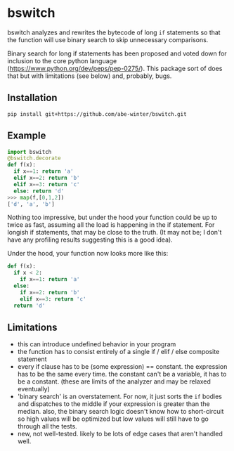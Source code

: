 # bswitch

bswitch analyzes and rewrites the bytecode of long `if` statements so that the function will use binary search to skip unnecessary comparisons.

Binary search for long if statements has been proposed and voted down for inclusion to the core python language (https://www.python.org/dev/peps/pep-0275/). This package sort of does that but with limitations (see below) and, probably, bugs.

## Installation

`pip install git+https://github.com/abe-winter/bswitch.git`

## Example

```python
import bswitch
@bswitch.decorate
def f(x):
  if x==1: return 'a'
  elif x==2: return 'b'
  elif x==3: return 'c'
  else: return 'd'
>>> map(f,[0,1,2])
['d', 'a', 'b']
```

Nothing too impressive, but under the hood your function could be up to twice as fast, assuming all the load is happening in the if statement. For longish if statements, that may be close to the truth. (It may not be; I don't have any profiling results suggesting this is a good idea).

Under the hood, your function now looks more like this:

```python
def f(x):
  if x < 2:
    if x==1: return 'a'
  else:
    if x==2: return 'b'
    elif x==3: return 'c'
  return 'd'
```

## Limitations

* this can introduce undefined behavior in your program
* the function has to consist entirely of a single if / elif / else composite statement
* every if clause has to be (some expression) == constant. the expression has to be the same every time. the constant can't be a variable, it has to be a constant. (these are limits of the analyzer and may be relaxed eventually)
* 'binary search' is an overstatement. For now, it just sorts the `if` bodies and dispatches to the middle if your expression is greater than the median. also, the binary search logic doesn't know how to short-circuit so high values will be optimized but low values will still have to go through all the tests.
* new, not well-tested. likely to be lots of edge cases that aren't handled well.
